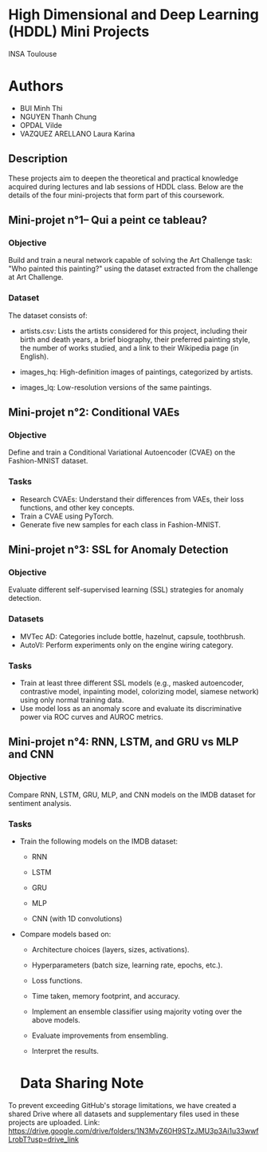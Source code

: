 # High Dimensional and Deep Learning (HDDL) Mini Projects
INSA Toulouse

# Authors
* BUI Minh Thi
* NGUYEN Thanh Chung
* OPDAL Vilde 
* VAZQUEZ ARELLANO Laura Karina 

## Description

These projects aim to deepen the theoretical and practical knowledge acquired during lectures and lab sessions of HDDL class. Below are the details of the four mini-projects that form part of this coursework.

## Mini-projet n°1– Qui a peint ce tableau?
### Objective

Build and train a neural network capable of solving the Art Challenge task: "Who painted this painting?" using the dataset extracted from the challenge at Art Challenge.

### Dataset
The dataset consists of:

* artists.csv: Lists the artists considered for this project, including their birth and death years, a brief biography, their preferred painting style, the number of works studied, and a link to their Wikipedia page (in English).

* images_hq: High-definition images of paintings, categorized by artists.

* images_lq: Low-resolution versions of the same paintings.

## Mini-projet n°2: Conditional VAEs

### Objective

Define and train a Conditional Variational Autoencoder (CVAE) on the Fashion-MNIST dataset.

### Tasks

* Research CVAEs: Understand their differences from VAEs, their loss functions, and other key concepts.
* Train a CVAE using PyTorch.
* Generate five new samples for each class in Fashion-MNIST.

## Mini-projet n°3: SSL for Anomaly Detection

### Objective

Evaluate different self-supervised learning (SSL) strategies for anomaly detection.

### Datasets

* MVTec AD: Categories include bottle, hazelnut, capsule, toothbrush.
* AutoVI: Perform experiments only on the engine wiring category.

### Tasks

* Train at least three different SSL models (e.g., masked autoencoder, contrastive model, inpainting model, colorizing model, siamese network) using only normal training data.
* Use model loss as an anomaly score and evaluate its discriminative power via ROC curves and AUROC metrics.

## Mini-projet n°4: RNN, LSTM, and GRU vs MLP and CNN

### Objective

Compare RNN, LSTM, GRU, MLP, and CNN models on the IMDB dataset for sentiment analysis.

### Tasks

* Train the following models on the IMDB dataset:

  - RNN

  - LSTM

  - GRU

  - MLP

  - CNN (with 1D convolutions)

* Compare models based on:

  - Architecture choices (layers, sizes, activations).

  - Hyperparameters (batch size, learning rate, epochs, etc.).

  - Loss functions.

  - Time taken, memory footprint, and accuracy.

  - Implement an ensemble classifier using majority voting over the above models.

  - Evaluate improvements from ensembling.

  - Interpret the results.
 
  # Data Sharing Note
To prevent exceeding GitHub's storage limitations, we have created a shared Drive where all datasets and supplementary files used in these projects are uploaded. Link: https://drive.google.com/drive/folders/1N3MvZ60H9STzJMU3p3Ai1u33wwfLrobT?usp=drive_link 
